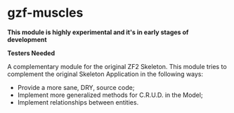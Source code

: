 # gzf-muscles

**This module is highly experimental and it's in early stages of development**

**Testers Needed**

A complementary module for the original ZF2 Skeleton. This module tries to complement the original Skeleton
Application in the following ways:

* Provide a more sane, DRY, source code;
* Implement more generalized methods for C.R.U.D. in the Model;
* Implement relationships between entities.
